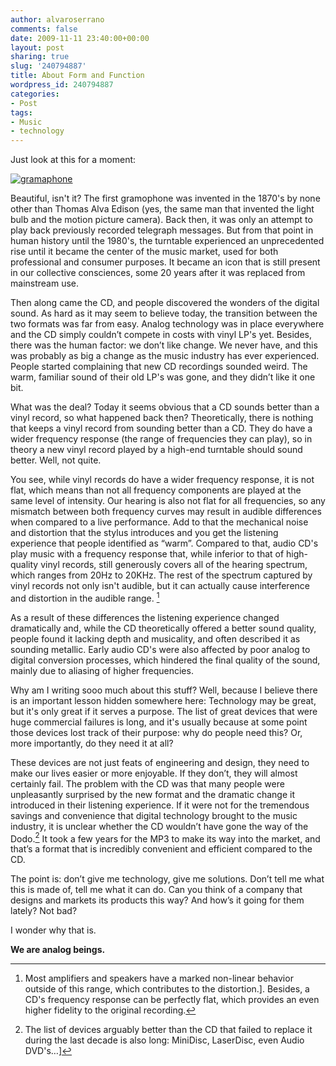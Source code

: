 ```yaml
---
author: alvaroserrano
comments: false
date: 2009-11-11 23:40:00+00:00
layout: post
sharing: true
slug: '240794887'
title: About Form and Function
wordpress_id: 240794887
categories:
- Post
tags:
- Music
- technology
---
```


Just look at this for a moment:

[![gramaphone](/assets/images/flickr/4070099652_834e823206.jpg)](http://www.flickr.com/photos/44085028@N03/4070099652/)

Beautiful, isn't it? The first gramophone was invented in the 1870's by none other than Thomas Alva Edison (yes, the same man that invented the light bulb and the motion picture camera). Back then, it was only an attempt to play back previously recorded telegraph messages. But from that point in human history until the 1980's, the turntable experienced an unprecedented rise until it became the center of the music market, used for both professional and consumer purposes. It became an icon that is still present in our collective consciences, some 20 years after it was replaced from mainstream use.

Then along came the CD, and people discovered the wonders of the digital sound. As hard as it may seem to believe today, the transition between the two formats was far from easy. Analog technology was in place everywhere and the CD simply couldn’t compete in costs with vinyl LP's yet. Besides, there was the human factor: we don’t like change. We never have, and this was probably as big a change as the music industry has ever experienced. People started complaining that new CD recordings sounded weird. The warm, familiar sound of their old LP's was gone, and they didn’t like it one bit.

What was the deal? Today it seems obvious that a CD sounds better than a vinyl record, so what happened back then? Theoretically, there is nothing that keeps a vinyl record from sounding better than a CD. They do have a wider frequency response (the range of frequencies they can play), so in theory a new vinyl record played by a high-end turntable should sound better. Well, not quite.

You see, while vinyl records do have a wider frequency response, it is not flat, which means than not all frequency components are played at the same level of intensity. Our hearing is also not flat for all frequencies, so any mismatch between both frequency curves may result in audible differences when compared to a live performance. Add to that the mechanical noise and distortion that the stylus introduces and you get the listening experience that people identified as “warm”. Compared to that, audio CD's play music with a frequency response that, while inferior to that of high-quality vinyl records, still generously covers all of the hearing spectrum, which ranges from 20Hz to 20KHz. The rest of the spectrum captured by vinyl records not only isn't audible, but it can actually cause interference and distortion in the audible range. [^1] 

[^1]: Most amplifiers and speakers have a marked non-linear behavior outside of this range, which contributes to the distortion.]. Besides, a CD's frequency response can be perfectly flat, which provides an even higher fidelity to the original recording.

As a result of these differences the listening experience changed dramatically and, while the CD theoretically offered a better sound quality, people found it lacking depth and musicality, and often described it as sounding metallic. Early audio CD's were also affected by poor analog to digital conversion processes, which hindered the final quality of the sound, mainly due to aliasing of higher frequencies.

Why am I writing sooo much about this stuff? Well, because I believe there is an important lesson hidden somewhere here: Technology may be great, but it's only great if it serves a purpose. The list of great devices that were huge commercial failures is long, and it's usually because at some point those devices lost track of their purpose: why do people need this? Or, more importantly, do they need it at all?

These devices are not just feats of engineering and design, they need to make our lives easier or more enjoyable. If they don’t, they will almost certainly fail. The problem with the CD was that many people were unpleasantly surprised by the new format and the dramatic change it introduced in their listening experience. If it were not for the tremendous savings and convenience that digital technology brought to the music industry, it is unclear whether the CD wouldn’t have gone the way of the Dodo.[^2] It took a few years for the MP3 to make its way into the market, and that’s a format that is incredibly convenient and efficient compared to the CD.

[^2]: The list of devices arguably better than the CD that failed to replace it during the last decade is also long: MiniDisc, LaserDisc, even Audio DVD's…]

The point is: don’t give me technology, give me solutions. Don’t tell me what this is made of, tell me what it can do. Can you think of a company that designs and markets its products this way? And how’s it going for them lately? Not bad?

I wonder why that is.

**We are analog beings.**
